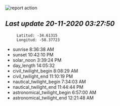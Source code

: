 ![report action](https://github.com/matiasz8/actions-for-reports/workflows/report%20action/badge.svg?branch=develop) 


## *****Last update 20-11-2020 03:27:50*****



		 Latitud: -34.61315
		 Longitud: -58.37723

 - sunrise 	 8:36:38 AM
 - sunset 	 10:42:10 PM
 - solar_noon 	 3:39:24 PM
 - day_length 	 14:05:32
 - civil_twilight_begin 	 8:08:29 AM
 - civil_twilight_end 	 11:10:19 PM
 - nautical_twilight_begin 	 7:34:03 AM
 - nautical_twilight_end 	 11:44:44 PM
 - astronomical_twilight_begin 	 6:57:00 AM
 - astronomical_twilight_end 	 12:21:48 AM
